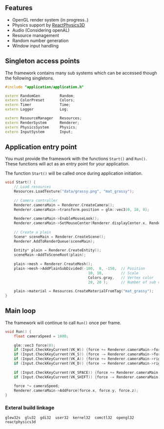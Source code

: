 ## Features
- OpenGL render system  (in progress..)
- Physics support by <a href="https://github.com/DanielChappuis/reactphysics3d">ReactPhysics3D</a>⁭
- ⁯⁮⁭Audio (Considering openAL)
- Resource management
- Random number generation
- Window input handling

## Singleton access points
The framework contains many sub systems which can be accessed though the following singletons.

```c++
#include "application/application.h"

extern RandomGen         Random;
extern ColorPreset       Colors;
extern Timer             Time;
extern Logger            Log;

extern ResourceManager   Resources;
extern RenderSystem      Renderer;
extern PhysicsSystem     Physics;
extern InputSystem       Input;
```

## Application entry point
You must provide the framework with the functions `Start()` and `Run()`. These functions will act as an entry point for your application.

The function `Start()` will be called once during application initiation.

```c++
void Start() {
    // Load resources
    Resources.LoadTexture("data/grassy.png", "mat_grassy");
    
    // Camera controller
    Renderer.cameraMain = Renderer.CreateCamera();
    Renderer.cameraMain->transform.position = glm::vec3(0, 10, 0);
    
    Renderer.cameraMain->EnableMouseLook();
    Renderer.cameraMain->SetMouseCenter(Renderer.displayCenter.x, Renderer.displayCenter.y);
    
    // Create a plain
    Scene* sceneMain = Renderer.CreateScene();
    Renderer.AddToRenderQueue(sceneMain);
    
    Entity* plain = Renderer.CreateEntity();
    sceneMain->AddToSceneRoot(plain);
    
    plain->mesh = Renderer.CreateMesh();
    plain->mesh->AddPlainSubDivided(-100,  0, -150,  // Position
                                      10, 10,        // Scale
                                      Colors.gray,   // Vertex color
                                      20, 20 );      // Number of sub divisions
    
    plain->material = Resources.CreateMaterialFromTag("mat_grassy");
}
```

## Main loop
The framework will continue to call `Run()` once per frame.

```c++
void Run() {
    float cameraSpeed = 1000;
    
    glm::vec3 force(0);
    if (Input.CheckKeyCurrent(VK_W)) {force += Renderer.cameraMain->forward;}
    if (Input.CheckKeyCurrent(VK_S)) {force -= Renderer.cameraMain->forward;}
    if (Input.CheckKeyCurrent(VK_A)) {force += Renderer.cameraMain->right;}
    if (Input.CheckKeyCurrent(VK_D)) {force -= Renderer.cameraMain->right;}
    
    if (Input.CheckKeyCurrent(VK_SPACE)) {force += Renderer.cameraMain->up;}
    if (Input.CheckKeyCurrent(VK_SHIFT)) {force -= Renderer.cameraMain->up;}
    
    force *= cameraSpeed;
    Renderer.cameraMain->AddForce(force.x, force.y, force.z);
}
```

### Exteral build linkage
```
glew32s  glu32  gdi32  user32  kernel32  comctl32  opengl32  reactphysics3d
```

